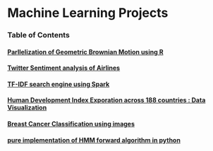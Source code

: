 # Machine Learning Projects

### Table of Contents
#### [Parllelization of Geometric Brownian Motion using R](https://github.com/mezud/GBM-parallelization)
#### [Twitter Sentiment analysis of Airlines](https://github.com/mezud/Twitter-Sentiment-Analysis)
#### [TF-IDF search engine using Spark](https://github.com/mezud/TF-IDF-Spark)
#### [Human Development Index Exporation across 188 countries : Data Visualization](https://github.com/mezud/HDI-project)
#### [Breast Cancer Classification using images](https://github.com/mezud/HDI-project)
#### [pure implementation of HMM forward algorithm in python](https://github.com/mezud/HMM-forward-alogorithm-python-implementation)
